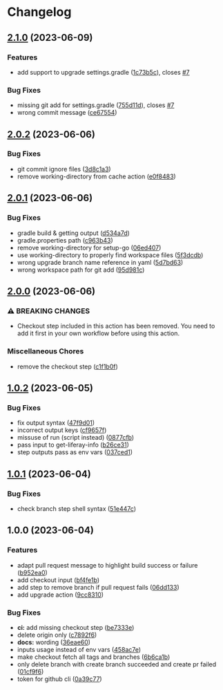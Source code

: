 # Changelog

## [2.1.0](https://github.com/lgdd/liferay-upgrade-action/compare/v2.0.2...v2.1.0) (2023-06-09)


### Features

* add support to upgrade settings.gradle ([1c73b5c](https://github.com/lgdd/liferay-upgrade-action/commit/1c73b5c5b63393dec0e5ca1149ef37a4c105df74)), closes [#7](https://github.com/lgdd/liferay-upgrade-action/issues/7)


### Bug Fixes

* missing git add for settings.gradle ([755d11d](https://github.com/lgdd/liferay-upgrade-action/commit/755d11dc4caa945ef776038a5092d8ccf92ff197)), closes [#7](https://github.com/lgdd/liferay-upgrade-action/issues/7)
* wrong commit message ([ce67554](https://github.com/lgdd/liferay-upgrade-action/commit/ce67554ff562562277fc924edac4d643cd699471))

## [2.0.2](https://github.com/lgdd/liferay-upgrade-action/compare/v2.0.1...v2.0.2) (2023-06-06)


### Bug Fixes

* git commit ignore files ([3d8c1a3](https://github.com/lgdd/liferay-upgrade-action/commit/3d8c1a3d78d62cb2f94613eb6b2784505869076c))
* remove working-directory from cache action ([e0f8483](https://github.com/lgdd/liferay-upgrade-action/commit/e0f848384551aa3c3a91fa1ccb97166a5aee150b))

## [2.0.1](https://github.com/lgdd/liferay-upgrade-action/compare/v2.0.0...v2.0.1) (2023-06-06)


### Bug Fixes

* gradle build & getting output ([d534a7d](https://github.com/lgdd/liferay-upgrade-action/commit/d534a7d6afcd4f0da3049d5ccd2b4eef3c45bf35))
* gradle.properties path ([c963b43](https://github.com/lgdd/liferay-upgrade-action/commit/c963b430e64855329a74732aa7ee148c3309585b))
* remove working-directory for setup-go ([06ed407](https://github.com/lgdd/liferay-upgrade-action/commit/06ed407191753cc7590c95df9016f9a839efb3c3))
* use working-directory to properly find workspace files ([5f3dcdb](https://github.com/lgdd/liferay-upgrade-action/commit/5f3dcdb56c68c29f431fee27c4a14b27ad59918f))
* wrong upgrade branch name reference in yaml ([5d7bd63](https://github.com/lgdd/liferay-upgrade-action/commit/5d7bd63798e241fa8434a40230b27e3eac0eed5e))
* wrong workspace path for git add ([95d981c](https://github.com/lgdd/liferay-upgrade-action/commit/95d981c151468f82d9086195a5aac8f43a4bd303))

## [2.0.0](https://github.com/lgdd/liferay-upgrade-action/compare/v1.0.2...v2.0.0) (2023-06-06)


### ⚠ BREAKING CHANGES

* Checkout step included in this action has been removed. You need to add it first in your own workflow before using this action.

### Miscellaneous Chores

* remove the checkout step ([c1f1b0f](https://github.com/lgdd/liferay-upgrade-action/commit/c1f1b0f0c6dc6c960dffc2a730d2885991aebc89))

## [1.0.2](https://github.com/lgdd/liferay-upgrade-action/compare/v1.0.1...v1.0.2) (2023-06-05)


### Bug Fixes

* fix output syntax ([47f9d01](https://github.com/lgdd/liferay-upgrade-action/commit/47f9d0134488467bbffb8f3e1cf22ddc4a1eea66))
* incorrect output keys ([cf9657f](https://github.com/lgdd/liferay-upgrade-action/commit/cf9657f828478c62618b365198eb50906eac34e9))
* missuse of run (script instead) ([0877cfb](https://github.com/lgdd/liferay-upgrade-action/commit/0877cfbf5bad31f4905d3b6edd650f845aef9c82))
* pass input to get-liferay-info ([b26ce31](https://github.com/lgdd/liferay-upgrade-action/commit/b26ce31dd0fafa4857377a385eb4902423180b4f))
* step outputs pass as env vars ([037ced1](https://github.com/lgdd/liferay-upgrade-action/commit/037ced1ac2560ea8e09d7c8f261806b6863880c9))

## [1.0.1](https://github.com/lgdd/liferay-upgrade-action/compare/v1.0.0...v1.0.1) (2023-06-04)


### Bug Fixes

* check branch step shell syntax ([51e447c](https://github.com/lgdd/liferay-upgrade-action/commit/51e447c46887d0981854b0b401762866f1f9e26f))

## 1.0.0 (2023-06-04)


### Features

* adapt pull request message to highlight build success or failure ([b952ea0](https://github.com/lgdd/liferay-upgrade-action/commit/b952ea09de6de3a1ff08d50c8f1def8059dde074))
* add checkout input ([bf4fe1b](https://github.com/lgdd/liferay-upgrade-action/commit/bf4fe1ba39cb60b9576c4c29e1e9d242171686c1))
* add step to remove branch if pull request fails ([06dd133](https://github.com/lgdd/liferay-upgrade-action/commit/06dd133ce934487270431ff30f38804382305c3e))
* add upgrade action ([9cc8310](https://github.com/lgdd/liferay-upgrade-action/commit/9cc8310e4326d049803b746ce2f157fcca1874a2))


### Bug Fixes

* **ci:** add missing checkout step ([be7333e](https://github.com/lgdd/liferay-upgrade-action/commit/be7333e3fd7bdd8636a2eab068324986b5bb7e3c))
* delete origin only ([c7892f6](https://github.com/lgdd/liferay-upgrade-action/commit/c7892f6c9c73f71994fd21e1fe818ccbea18a39a))
* **docs:** wording ([36eae60](https://github.com/lgdd/liferay-upgrade-action/commit/36eae6071193e8bd462fe71479ae7bd33c611162))
* inputs usage instead of env vars ([458ac7e](https://github.com/lgdd/liferay-upgrade-action/commit/458ac7e2e27b6485dab776e99f4c6938c6e07aab))
* make checkout fetch all tags and branches ([6b6ca1b](https://github.com/lgdd/liferay-upgrade-action/commit/6b6ca1be9d18ad2bed3d3a8e05fab2e6f3e2a814))
* only delete branch with create branch succeeded and create pr failed ([01cf9f6](https://github.com/lgdd/liferay-upgrade-action/commit/01cf9f6c9001f9634b87b9e878089aefa60e61e0))
* token for github cli ([0a39c77](https://github.com/lgdd/liferay-upgrade-action/commit/0a39c77b05b49611c545f24821082b79740d301b))
